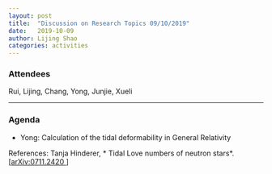 ```yaml
---
layout: post
title:  "Discussion on Research Topics 09/10/2019"
date:   2019-10-09
author: Lijing Shao
categories: activities
---
```



### Attendees

Rui, Lijing, Chang, Yong, Junjie, Xueli

---

### Agenda

- Yong: Calculation of the tidal deformability in General Relativity

References:
Tanja Hinderer, * Tidal Love numbers of neutron stars*. [[arXiv:0711.2420
](https://arxiv.org/abs/0711.2420)]
